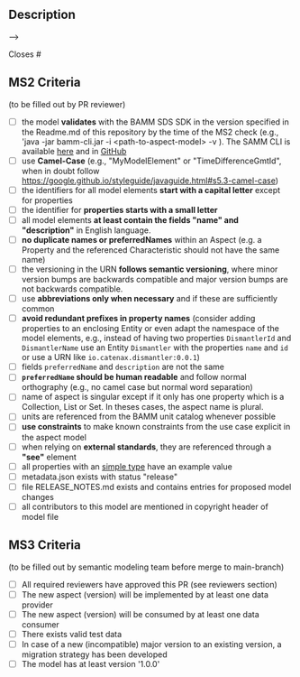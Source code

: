 ## Description
<!-- Please provide a short description about what this PR changes and reference an issue that was initially created to introduce the new aspect model -->

 -->

Closes #

<!-- The MS2 and MS3 criteria are intended for merges to the main-branch. For small bug-fixes or during the model development, for instance, when merging to a feature branch, you may decide to not fill out the checklists. However, we recommend to follow the MS2 checklist during the development. The MS3 checklist becomes relevant for merges to the main-branch. -->
## MS2 Criteria
(to be filled out by PR reviewer)
- [ ] the model **validates** with the BAMM SDS SDK in the version specified in the Readme.md of this repository by the time of the MS2 check  (e.g., 'java -jar bamm-cli.jar -i \<path-to-aspect-model\> -v ). The  SAMM CLI is available [here](https://eclipse-esmf.github.io/esmf-developer-guide/tooling-guide/samm-cli.html) and in [GitHub](https://github.com/eclipse-esmf/esmf-sdk/releases/tag/v2.3.1)
- [ ] use **Camel-Case** (e.g., "MyModelElement" or "TimeDifferenceGmtId", when in doubt follow https://google.github.io/styleguide/javaguide.html#s5.3-camel-case)
- [ ] the identifiers for all model elements **start with a capital letter** except for properties
- [ ] the identifier for **properties starts with a small letter**
- [ ] all model elements **at least contain the fields "name" and "description"** in English language. 
- [ ] **no duplicate names or preferredNames** within an Aspect (e.g. a Property and the referenced Characteristic should not have the same name)
- [ ] the versioning in the URN **follows semantic versioning**, where minor version bumps are backwards compatible and major version bumps are not backwards compatible. 
- [ ] use **abbreviations only when necessary** and if these are sufficiently common
- [ ] **avoid redundant prefixes in property names** (consider adding properties to an enclosing Entity or even adapt the namespace of the model elements, e.g., instead of having two properties `DismantlerId` and `DismantlerName` use an Entity `Dismantler` with the properties `name` and `id` or use a URN like `io.catenax.dismantler:0.0.1`)
- [ ] fields `preferredName` and `description` are not the same
- [ ] **`preferredName` should be human readable** and follow normal orthography (e.g., no camel case but normal word separation)
- [ ] name of aspect is singular except if it only has one property which is a Collection, List or Set. In theses cases, the aspect name is plural.
- [ ] units are referenced from the BAMM unit catalog whenever possible
- [ ] **use constraints** to make known constraints from the use case explicit in the aspect model 
- [ ] when relying on **external standards**, they are referenced through a **"see"** element
- [ ] all properties with an [simple type](https://eclipse-esmf.github.io/samm-specification/2.0.0/datatypes.html) have an example value
- [ ] metadata.json exists with status "release"
- [ ] file RELEASE_NOTES.md exists and contains entries for proposed model changes 
- [ ] all contributors to this model are mentioned in copyright header of model file

## MS3 Criteria
(to be filled out by semantic modeling team before merge to main-branch)
- [ ] All required reviewers have approved this PR (see reviewers section)
- [ ] The new aspect (version) will be implemented by at least one data provider
- [ ] The new aspect (version) will be consumed by at least one data consumer
- [ ] There exists valid test data
- [ ] In case of a new (incompatible) major version to an existing version, a migration strategy has been developed
- [ ] The model has at least version '1.0.0'
